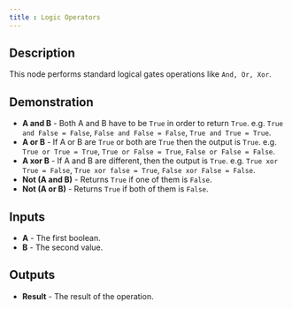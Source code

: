 ```yaml
---
title : Logic Operators
---
```


## Description

This node performs standard logical gates operations like `And, Or,
Xor`.

## Demonstration

- **A and B** - Both A and B have to be `True` in order to return `True`. e.g.
  `True and False = False`, `False and False = False`, `True and True = True`.
- **A or B** - If A or B are `True` or both are `True` then the output is
  `True`. e.g. `True or True = True`, `True or False = True`, `False or False =
  False`.
- **A xor B** - If A and B are different, then the output is `True`.  e.g.
  `True xor True = False`, `True xor false = True`, `False xor False = False`.
- **Not (A and B)** - Returns `True` if one of them is `False`.
- **Not (A or B)** - Returns `True` if both of them is `False`.

## Inputs

- **A** - The first boolean.
- **B** - The second value.

## Outputs

- **Result** - The result of the operation.
